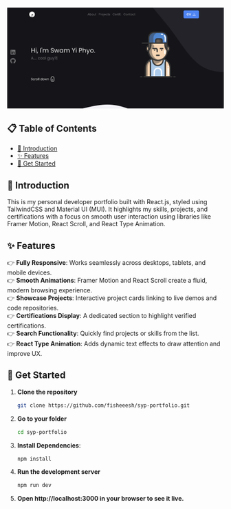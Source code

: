![Preview](./public/preview.png)

## 📋 Table of Contents

- [👋 Introduction](#-introduction)
- [✨ Features](#-features)
- [🚀 Get Started](#-get-started)

## 👋 Introduction
This is my personal developer portfolio built with React.js, styled using TailwindCSS and Material UI (MUI). It highlights my skills, projects, and certifications with a focus on smooth user interaction using libraries like Framer Motion, React Scroll, and React Type Animation.

## ✨ Features

👉 **Fully Responsive**: Works seamlessly across desktops, tablets, and mobile devices.  
👉 **Smooth Animations**: Framer Motion and React Scroll create a fluid, modern browsing experience.   
👉 **Showcase Projects**: Interactive project cards linking to live demos and code repositories.  
👉 **Certifications Display**: A dedicated section to highlight verified certifications.  
👉 **Search Functionality**: Quickly find projects or skills from the list.  
👉 **React Type Animation**: Adds dynamic text effects to draw attention and improve UX.

## 🚀 Get Started

1. **Clone the repository**

   ```bash
   git clone https://github.com/fisheeesh/syp-portfolio.git
2. **Go to your folder**
   ```bash
   cd syp-portfolio 
3. **Install Dependencies**:
   ```bash  
   npm install
4. **Run the development server**
    ```bash
    npm run dev
5. 	**Open http://localhost:3000 in your browser to see it live.**